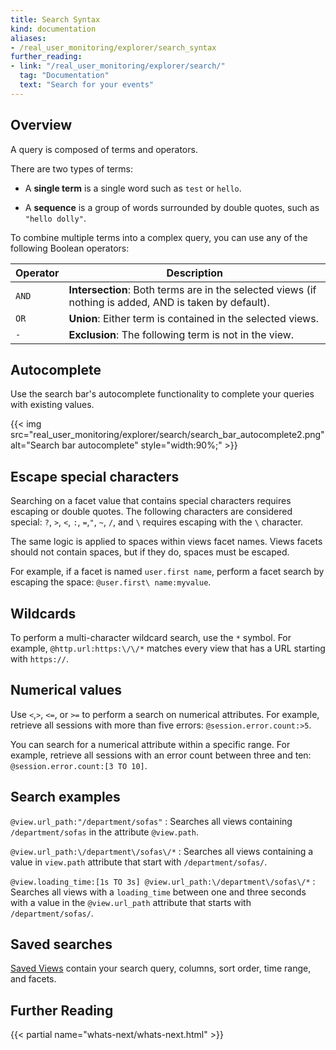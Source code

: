 ```yaml
---
title: Search Syntax
kind: documentation
aliases:
- /real_user_monitoring/explorer/search_syntax
further_reading:
- link: "/real_user_monitoring/explorer/search/"
  tag: "Documentation"
  text: "Search for your events"
---
```


## Overview

A query is composed of terms and operators.

There are two types of terms:

* A **single term** is a single word such as `test` or `hello`.

* A **sequence** is a group of words surrounded by double quotes, such as `"hello dolly"`.

To combine multiple terms into a complex query, you can use any of the following Boolean operators:

| **Operator** | **Description**                                                                                       |
|--------------|-------------------------------------------------------------------------------------------------------|
| `AND`        | **Intersection**: Both terms are in the selected views (if nothing is added, AND is taken by default). |
| `OR`         | **Union**: Either term is contained in the selected views.                                             |
| `-`          | **Exclusion**: The following term is not in the view.                                                  |

## Autocomplete

Use the search bar's autocomplete functionality to complete your queries with existing values.

{{< img src="real_user_monitoring/explorer/search/search_bar_autocomplete2.png" alt="Search bar autocomplete" style="width:90%;" >}}

## Escape special characters

Searching on a facet value that contains special characters requires escaping or double quotes. The following characters are considered special: `?`, `>`, `<`, `:`, `=`,`"`, `~`, `/`, and `\` requires escaping with the `\` character.

The same logic is applied to spaces within views facet names. Views facets should not contain spaces, but if they do, spaces must be escaped. 

For example, if a facet is named `user.first name`, perform a facet search by escaping the space: `@user.first\ name:myvalue`.

## Wildcards

To perform a multi-character wildcard search, use the `*` symbol. For example, `@http.url:https:\/\/*` matches every view that has a URL starting with `https://`.

## Numerical values

Use `<`,`>`, `<=`, or `>=` to perform a search on numerical attributes. For example, retrieve all sessions with more than five errors: `@session.error.count:>5`.

You can search for a numerical attribute within a specific range. For example, retrieve all sessions with an error count between three and ten: `@session.error.count:[3 TO 10]`.

## Search examples

`@view.url_path:"/department/sofas"`
: Searches all views containing `/department/sofas` in the attribute `@view.path`.

`@view.url_path:\/department\/sofas\/*`
: Searches all views containing a value in `view.path` attribute that start with `/department/sofas/`.

`@view.loading_time:[1s TO 3s] @view.url_path:\/department\/sofas\/*`
: Searches all views with a `loading_time` between one and three seconds with a value in the `@view.url_path` attribute that starts with `/department/sofas/`.

## Saved searches

[Saved Views][1] contain your search query, columns, sort order, time range, and facets.

## Further Reading

{{< partial name="whats-next/whats-next.html" >}}

[1]: /real_user_monitoring/explorer/saved_views
